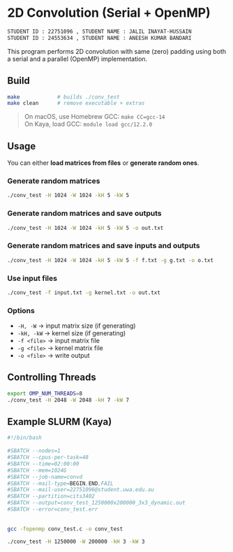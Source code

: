 # 2D Convolution (Serial + OpenMP)

```bash
STUDENT ID : 22751096 , STUDENT NAME : JALIL INAYAT-HUSSAIN
STUDENT ID : 24553634 , STUDENT NAME : ANEESH KUMAR BANDARI
```

This program performs 2D convolution with same (zero) padding using both a serial and a parallel (OpenMP) implementation.  

## Build
```bash
make            # builds ./conv_test
make clean      # remove executable + extras
```

> On macOS, use Homebrew GCC: `make CC=gcc-14`  
> On Kaya, load GCC: `module load gcc/12.2.0`

## Usage
You can either **load matrices from files** or **generate random ones**.

### Generate random matrices 
```bash
./conv_test -H 1024 -W 1024 -kH 5 -kW 5 
```

### Generate random matrices and save outputs
```bash
./conv_test -H 1024 -W 1024 -kH 5 -kW 5 -o out.txt
```

### Generate random matrices and save inputs and outputs
```bash
./conv_test -H 1024 -W 1024 -kH 5 -kW 5 -f f.txt -g g.txt -o o.txt
```

### Use input files
```bash
./conv_test -f input.txt -g kernel.txt -o out.txt
```

### Options
- `-H, -W` → input matrix size (if generating)  
- `-kH, -kW` → kernel size (if generating)  
- `-f <file>` → input matrix file  
- `-g <file>` → kernel matrix file  
- `-o <file>` → write output  

## Controlling Threads
```bash
export OMP_NUM_THREADS=8
./conv_test -H 2048 -W 2048 -kH 7 -kW 7
```

## Example SLURM (Kaya)
```bash
#!/bin/bash
 
#SBATCH --nodes=1
#SBATCH --cpus-per-task=48
#SBATCH --time=02:00:00
#SBATCH --mem=1024G
#SBATCH --job-name=convd
#SBATCH --mail-type=BEGIN,END,FAIL
#SBATCH --mail-user=22751096@student.uwa.edu.au
#SBATCH --partition=cits3402
#SBATCH --output=conv_test_1250000x200000_3x3_dynamic.out
#SBATCH --error=conv_test.err
 
 
gcc -fopenmp conv_test.c -o conv_test
 
./conv_test -H 1250000 -W 200000 -kH 3 -kW 3
```
